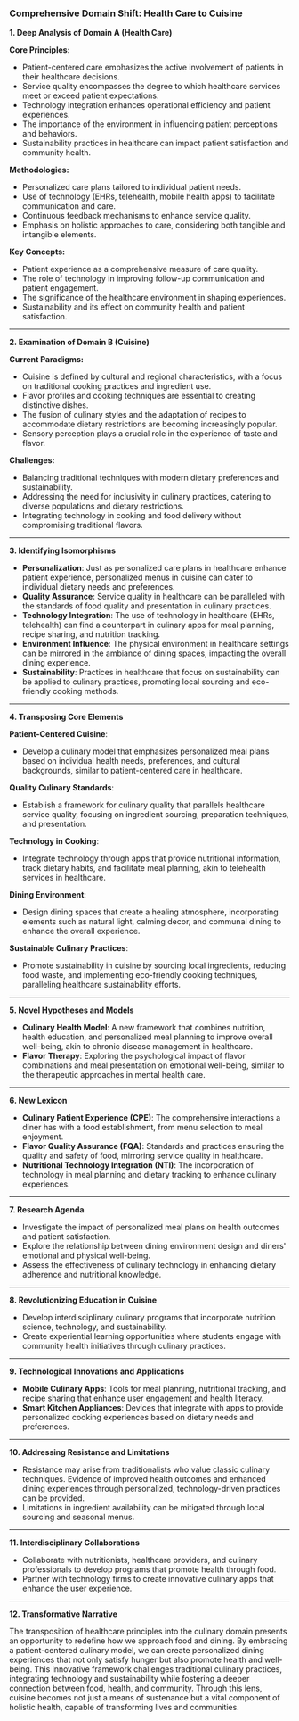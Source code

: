 ### Comprehensive Domain Shift: Health Care to Cuisine

**1. Deep Analysis of Domain A (Health Care)**

**Core Principles:**
- Patient-centered care emphasizes the active involvement of patients in their healthcare decisions.
- Service quality encompasses the degree to which healthcare services meet or exceed patient expectations.
- Technology integration enhances operational efficiency and patient experiences.
- The importance of the environment in influencing patient perceptions and behaviors.
- Sustainability practices in healthcare can impact patient satisfaction and community health.

**Methodologies:**
- Personalized care plans tailored to individual patient needs.
- Use of technology (EHRs, telehealth, mobile health apps) to facilitate communication and care.
- Continuous feedback mechanisms to enhance service quality.
- Emphasis on holistic approaches to care, considering both tangible and intangible elements.

**Key Concepts:**
- Patient experience as a comprehensive measure of care quality.
- The role of technology in improving follow-up communication and patient engagement.
- The significance of the healthcare environment in shaping experiences.
- Sustainability and its effect on community health and patient satisfaction.

---

**2. Examination of Domain B (Cuisine)**

**Current Paradigms:**
- Cuisine is defined by cultural and regional characteristics, with a focus on traditional cooking practices and ingredient use.
- Flavor profiles and cooking techniques are essential to creating distinctive dishes.
- The fusion of culinary styles and the adaptation of recipes to accommodate dietary restrictions are becoming increasingly popular.
- Sensory perception plays a crucial role in the experience of taste and flavor.

**Challenges:**
- Balancing traditional techniques with modern dietary preferences and sustainability.
- Addressing the need for inclusivity in culinary practices, catering to diverse populations and dietary restrictions.
- Integrating technology in cooking and food delivery without compromising traditional flavors.

---

**3. Identifying Isomorphisms**

- **Personalization**: Just as personalized care plans in healthcare enhance patient experience, personalized menus in cuisine can cater to individual dietary needs and preferences.
- **Quality Assurance**: Service quality in healthcare can be paralleled with the standards of food quality and presentation in culinary practices.
- **Technology Integration**: The use of technology in healthcare (EHRs, telehealth) can find a counterpart in culinary apps for meal planning, recipe sharing, and nutrition tracking.
- **Environment Influence**: The physical environment in healthcare settings can be mirrored in the ambiance of dining spaces, impacting the overall dining experience.
- **Sustainability**: Practices in healthcare that focus on sustainability can be applied to culinary practices, promoting local sourcing and eco-friendly cooking methods.

---

**4. Transposing Core Elements**

**Patient-Centered Cuisine**: 
- Develop a culinary model that emphasizes personalized meal plans based on individual health needs, preferences, and cultural backgrounds, similar to patient-centered care in healthcare.

**Quality Culinary Standards**: 
- Establish a framework for culinary quality that parallels healthcare service quality, focusing on ingredient sourcing, preparation techniques, and presentation.

**Technology in Cooking**: 
- Integrate technology through apps that provide nutritional information, track dietary habits, and facilitate meal planning, akin to telehealth services in healthcare.

**Dining Environment**: 
- Design dining spaces that create a healing atmosphere, incorporating elements such as natural light, calming decor, and communal dining to enhance the overall experience.

**Sustainable Culinary Practices**: 
- Promote sustainability in cuisine by sourcing local ingredients, reducing food waste, and implementing eco-friendly cooking techniques, paralleling healthcare sustainability efforts.

---

**5. Novel Hypotheses and Models**

- **Culinary Health Model**: A new framework that combines nutrition, health education, and personalized meal planning to improve overall well-being, akin to chronic disease management in healthcare.
- **Flavor Therapy**: Exploring the psychological impact of flavor combinations and meal presentation on emotional well-being, similar to the therapeutic approaches in mental health care.

---

**6. New Lexicon**

- **Culinary Patient Experience (CPE)**: The comprehensive interactions a diner has with a food establishment, from menu selection to meal enjoyment.
- **Flavor Quality Assurance (FQA)**: Standards and practices ensuring the quality and safety of food, mirroring service quality in healthcare.
- **Nutritional Technology Integration (NTI)**: The incorporation of technology in meal planning and dietary tracking to enhance culinary experiences.

---

**7. Research Agenda**

- Investigate the impact of personalized meal plans on health outcomes and patient satisfaction.
- Explore the relationship between dining environment design and diners' emotional and physical well-being.
- Assess the effectiveness of culinary technology in enhancing dietary adherence and nutritional knowledge.

---

**8. Revolutionizing Education in Cuisine**

- Develop interdisciplinary culinary programs that incorporate nutrition science, technology, and sustainability.
- Create experiential learning opportunities where students engage with community health initiatives through culinary practices.

---

**9. Technological Innovations and Applications**

- **Mobile Culinary Apps**: Tools for meal planning, nutritional tracking, and recipe sharing that enhance user engagement and health literacy.
- **Smart Kitchen Appliances**: Devices that integrate with apps to provide personalized cooking experiences based on dietary needs and preferences.

---

**10. Addressing Resistance and Limitations**

- Resistance may arise from traditionalists who value classic culinary techniques. Evidence of improved health outcomes and enhanced dining experiences through personalized, technology-driven practices can be provided.
- Limitations in ingredient availability can be mitigated through local sourcing and seasonal menus.

---

**11. Interdisciplinary Collaborations**

- Collaborate with nutritionists, healthcare providers, and culinary professionals to develop programs that promote health through food.
- Partner with technology firms to create innovative culinary apps that enhance the user experience.

---

**12. Transformative Narrative**

The transposition of healthcare principles into the culinary domain presents an opportunity to redefine how we approach food and dining. By embracing a patient-centered culinary model, we can create personalized dining experiences that not only satisfy hunger but also promote health and well-being. This innovative framework challenges traditional culinary practices, integrating technology and sustainability while fostering a deeper connection between food, health, and community. Through this lens, cuisine becomes not just a means of sustenance but a vital component of holistic health, capable of transforming lives and communities.